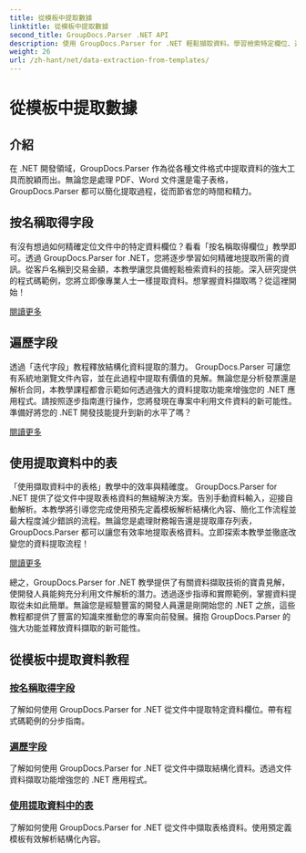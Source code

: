 ```yaml
---
title: 從模板中提取數據
linktitle: 從模板中提取數據
second_title: GroupDocs.Parser .NET API
description: 使用 GroupDocs.Parser for .NET 輕鬆擷取資料。學習檢索特定欄位、迭代資料以及使用提取內容中的表格。
weight: 26
url: /zh-hant/net/data-extraction-from-templates/
---
```


# 從模板中提取數據


## 介紹

在 .NET 開發領域，GroupDocs.Parser 作為從各種文件格式中提取資料的強大工具而脫穎而出。無論您是處理 PDF、Word 文件還是電子表格，GroupDocs.Parser 都可以簡化提取過程，從而節省您的時間和精力。

## 按名稱取得字段

有沒有想過如何精確定位文件中的特定資料欄位？看看「按名稱取得欄位」教學即可。透過 GroupDocs.Parser for .NET，您將逐步學習如何精確地提取所需的資訊。從客戶名稱到交易金額，本教學讓您具備輕鬆檢索資料的技能。深入研究提供的程式碼範例，您將立即像專業人士一樣提取資料。想掌握資料擷取嗎？從這裡開始！

[閱讀更多](./get-field-by-name/)

## 遍歷字段

透過「迭代字段」教程釋放結構化資料提取的潛力。 GroupDocs.Parser 可讓您有系統地瀏覽文件內容，並在此過程中提取有價值的見解。無論您是分析發票還是解析合同，本教學課程都會示範如何透過強大的資料提取功能來增強您的 .NET 應用程式。請按照逐步指南進行操作，您將發現在專案中利用文件資料的新可能性。準備好將您的 .NET 開發技能提升到新的水平了嗎？

[閱讀更多](./iterate-through-fields/)

## 使用提取資料中的表

「使用擷取資料中的表格」教學中的效率與精確度。 GroupDocs.Parser for .NET 提供了從文件中提取表格資料的無縫解決方案。告別手動資料輸入，迎接自動解析。本教學將引導您完成使用預先定義模板解析結構化內容、簡化工作流程並最大程度減少錯誤的流程。無論您是處理財務報告還是提取庫存列表，GroupDocs.Parser 都可以讓您有效率地提取表格資料。立即探索本教學並徹底改變您的資料提取流程！

[閱讀更多](./working-with-tables-in-extracted-data/)

總之，GroupDocs.Parser for .NET 教學提供了有關資料擷取技術的寶貴見解，使開發人員能夠充分利用文件解析的潛力。透過逐步指導和實際範例，掌握資料提取從未如此簡單。無論您是經驗豐富的開發人員還是剛開始您的 .NET 之旅，這些教程都提供了豐富的知識來推動您的專案向前發展。擁抱 GroupDocs.Parser 的強大功能並釋放資料擷取的新可能性。
## 從模板中提取資料教程
### [按名稱取得字段](./get-field-by-name/)
了解如何使用 GroupDocs.Parser for .NET 從文件中提取特定資料欄位。帶有程式碼範例的分步指南。
### [遍歷字段](./iterate-through-fields/)
了解如何使用 GroupDocs.Parser for .NET 從文件中擷取結構化資料。透過文件資料擷取功能增強您的 .NET 應用程式。
### [使用提取資料中的表](./working-with-tables-in-extracted-data/)
了解如何使用 GroupDocs.Parser for .NET 從文件中擷取表格資料。使用預定義模板有效解析結構化內容。
